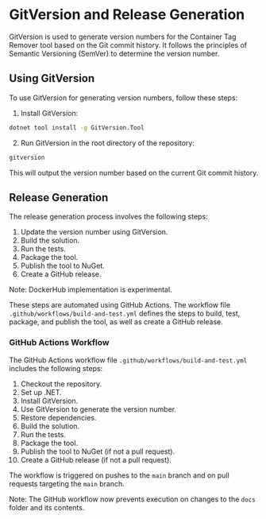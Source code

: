 # GitVersion and Release Generation

GitVersion is used to generate version numbers for the Container Tag Remover tool based on the Git commit history. It follows the principles of Semantic Versioning (SemVer) to determine the version number.

## Using GitVersion

To use GitVersion for generating version numbers, follow these steps:

1. Install GitVersion:

```sh
dotnet tool install -g GitVersion.Tool
```

2. Run GitVersion in the root directory of the repository:

```sh
gitversion
```

This will output the version number based on the current Git commit history.

## Release Generation

The release generation process involves the following steps:

1. Update the version number using GitVersion.
2. Build the solution.
3. Run the tests.
4. Package the tool.
5. Publish the tool to NuGet.
6. Create a GitHub release.

Note: DockerHub implementation is experimental.

These steps are automated using GitHub Actions. The workflow file `.github/workflows/build-and-test.yml` defines the steps to build, test, package, and publish the tool, as well as create a GitHub release.

### GitHub Actions Workflow

The GitHub Actions workflow file `.github/workflows/build-and-test.yml` includes the following steps:

1. Checkout the repository.
2. Set up .NET.
3. Install GitVersion.
4. Use GitVersion to generate the version number.
5. Restore dependencies.
6. Build the solution.
7. Run the tests.
8. Package the tool.
9. Publish the tool to NuGet (if not a pull request).
10. Create a GitHub release (if not a pull request).

The workflow is triggered on pushes to the `main` branch and on pull requests targeting the `main` branch.

Note: The GitHub workflow now prevents execution on changes to the `docs` folder and its contents.
